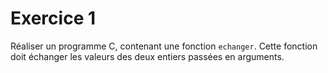 # Exercice 1

Réaliser un programme C, contenant une fonction `echanger`. Cette fonction doit échanger les valeurs des deux entiers passées en arguments.


